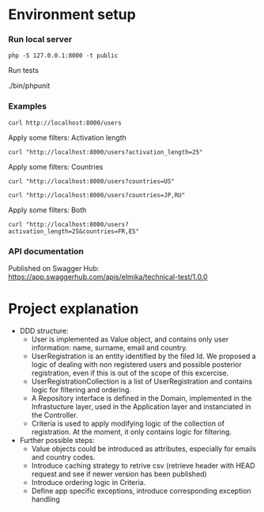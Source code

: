 # Environment setup

### Run local server

````
php -S 127.0.0.1:8000 -t public
```` 

Run tests

./bin/phpunit

### Examples

````
curl http://localhost:8000/users
````
Apply some filters: Activation length
````
curl "http://localhost:8000/users?activation_length=25"
````

Apply some filters: Countries
````
curl "http://localhost:8000/users?countries=US"

curl "http://localhost:8000/users?countries=JP,RU"
````

Apply some filters: Both
````
curl "http://localhost:8000/users?activation_length=25&countries=FR,ES"
````



### API documentation

Published on Swagger Hub: https://app.swaggerhub.com/apis/elmika/technical-test/1.0.0



# Project explanation

- DDD structure:    
    - User is implemented as Value object, and contains only user information: name, surname, email and country.
    - UserRegistration is an entity identified by the filed Id. We proposed a logic of dealing with non registered users and possible posterior registration, even if this is out of the scope of this excercise.
    - UserRegistrationCollection is a list of UserRegistration and contains logic for filtering and ordering.
    - A Repository interface is defined in the Domain, implemented in the Infrastucture layer, used in the Application layer and instanciated in the Controller.
    - Criteria is used to apply modifying logic of the collection of registration. At the moment, it only contains logic for filtering.
- Further possible steps:
    - Value objects could be introduced as attributes, especially for emails and country codes.
    - Introduce caching strategy to retrive csv (retrieve header with HEAD request and see if newer version has been published)
    - Introduce ordering logic in Criteria.
    - Define app specific exceptions, introduce corresponding exception handling